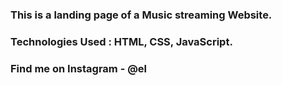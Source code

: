 ### This is a landing page of a Music streaming Website.

### Technologies Used : HTML, CSS, JavaScript.

### Find me on Instagram - @el